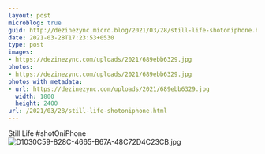 ```yaml
---
layout: post
microblog: true
guid: http://dezinezync.micro.blog/2021/03/28/still-life-shotoniphone.html
date: 2021-03-28T17:23:53+0530
type: post
images:
- https://dezinezync.com/uploads/2021/689ebb6329.jpg
photos:
- https://dezinezync.com/uploads/2021/689ebb6329.jpg
photos_with_metadata:
- url: https://dezinezync.com/uploads/2021/689ebb6329.jpg
  width: 1800
  height: 2400
url: /2021/03/28/still-life-shotoniphone.html
---
```

Still Life #shotOniPhone
![D1030C59-828C-4665-B67A-48C72D4C23CB.jpg](https://dezinezync.com/uploads/2021/689ebb6329.jpg)
